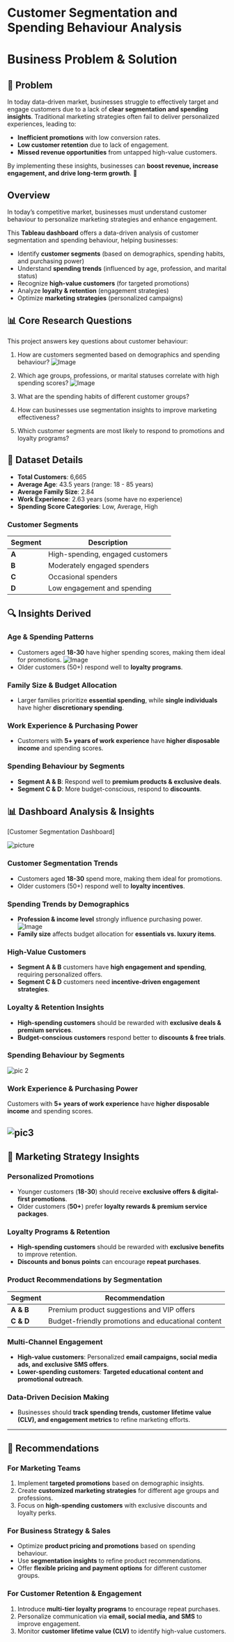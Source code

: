 # Customer Segmentation and Spending Behaviour Analysis

# Business Problem & Solution

## 📌 Problem  
In today  data-driven market, businesses struggle to effectively target and engage customers due to a lack of **clear segmentation and spending insights**. Traditional marketing strategies often fail to deliver personalized experiences, leading to:

- **Inefficient promotions** with low conversion rates.  
- **Low customer retention** due to lack of engagement.  
- **Missed revenue opportunities** from untapped high-value customers.

By implementing these insights, businesses can **boost revenue, increase engagement, and drive long-term growth**. 🚀

## Overview
In today’s competitive market, businesses must understand customer behaviour to personalize marketing strategies and enhance engagement. 

This **Tableau dashboard** offers a data-driven analysis of customer segmentation and spending behaviour, helping businesses:

- Identify **customer segments** (based on demographics, spending habits, and purchasing power)
- Understand **spending trends** (influenced by age, profession, and marital status)
- Recognize **high-value customers** (for targeted promotions)
- Analyze **loyalty & retention** (engagement strategies)
- Optimize **marketing strategies** (personalized campaigns)

## 📊 Core Research Questions
This project answers key questions about customer behaviour:

1. How are customers segmented based on demographics and spending behaviour?
![Image](https://github.com/user-attachments/assets/7a941054-b89b-46c9-b158-eeca43351a02)

3. Which age groups, professions, or marital statuses correlate with high spending scores?
![Image](https://github.com/user-attachments/assets/eb4a6ec2-5e90-4734-8cc0-02b36e7f63c2)

3. What are the spending habits of different customer groups?
4. How can businesses use segmentation insights to improve marketing effectiveness?
5.  Which customer segments are most likely to respond to promotions and loyalty programs?

## 📂 Dataset Details
- **Total Customers**: 6,665
- **Average Age**: 43.5 years (range: 18 - 85 years)
- **Average Family Size**: 2.84
- **Work Experience**: 2.63 years (some have no experience)
- **Spending Score Categories**: Low, Average, High

### **Customer Segments**
| Segment  | Description |
|----------|------------|
| **A**    | High-spending, engaged customers |
| **B**    | Moderately engaged spenders |
| **C**    | Occasional spenders |
| **D**    | Low engagement and spending |

## 🔍 Insights Derived
### **Age & Spending Patterns**
- Customers aged **18-30** have higher spending scores, making them ideal for promotions.
![Image](https://github.com/user-attachments/assets/217d0997-138d-4044-a063-7a66279771c5)
- Older customers (50+) respond well to **loyalty programs**.

### **Family Size & Budget Allocation**
- Larger families prioritize **essential spending**, while **single individuals** have higher **discretionary spending**.

### **Work Experience & Purchasing Power**
- Customers with **5+ years of work experience** have **higher disposable income** and spending scores.

### **Spending Behaviour by Segments**
- **Segment A & B**: Respond well to **premium products & exclusive deals**.
- **Segment C & D**: More budget-conscious, respond to **discounts**.

## 📊 Dashboard Analysis & Insights

[Customer Segmentation Dashboard]

![picture](https://github.com/user-attachments/assets/4df0172a-e75f-42b2-a0a0-9906356bacd4)


### **Customer Segmentation Trends**
- Customers aged **18-30** spend more, making them ideal for promotions.
- Older customers (50+) respond well to **loyalty incentives**.

### **Spending Trends by Demographics**
- **Profession & income level** strongly influence purchasing power.
![Image](https://github.com/user-attachments/assets/df839325-0b5a-4f71-8a32-e86877e6d5af)
- **Family size** affects budget allocation for **essentials vs. luxury items**.

### **High-Value Customers**
- **Segment A & B** customers have **high engagement and spending**, requiring personalized offers.
- **Segment C & D** customers need **incentive-driven engagement strategies**.

### **Loyalty & Retention Insights**
- **High-spending customers** should be rewarded with **exclusive deals & premium services**.
- **Budget-conscious customers** respond better to **discounts & free trials**.
  
### **Spending Behaviour by Segments**
![pic 2](https://github.com/user-attachments/assets/634726eb-9469-444d-abcb-410a04ae77d6)

### **Work Experience & Purchasing Power**
Customers with **5+ years of work experience** have **higher disposable income** and spending scores.

![pic3](https://github.com/user-attachments/assets/212b8464-ae24-446b-aa27-eb4053d72c71)
---

## 📢 **Marketing Strategy Insights**

### **Personalized Promotions**
- Younger customers (**18-30**) should receive **exclusive offers & digital-first promotions**.
- Older customers (**50+**) prefer **loyalty rewards & premium service packages**.

### **Loyalty Programs & Retention**
- **High-spending customers** should be rewarded with **exclusive benefits** to improve retention.
- **Discounts and bonus points** can encourage **repeat purchases**.

### **Product Recommendations by Segmentation**
| Segment  | Recommendation |
|----------|---------------|
| **A & B** | Premium product suggestions and VIP offers |
| **C & D** | Budget-friendly promotions and educational content |

### **Multi-Channel Engagement**
- **High-value customers**: Personalized **email campaigns, social media ads, and exclusive SMS offers**.
- **Lower-spending customers**: **Targeted educational content and promotional outreach**.

### **Data-Driven Decision Making**
- Businesses should **track spending trends, customer lifetime value (CLV), and engagement metrics** to refine marketing efforts.

---

## 📌 **Recommendations**

### **For Marketing Teams**
1. Implement **targeted promotions** based on demographic insights.
2. Create **customized marketing strategies** for different age groups and professions.
3. Focus on **high-spending customers** with exclusive discounts and loyalty perks.  

### **For Business Strategy & Sales**
- Optimize **product pricing and promotions** based on spending behaviour.  
- Use **segmentation insights** to refine product recommendations.  
- Offer **flexible pricing and payment options** for different customer groups.  

### **For Customer Retention & Engagement**
1. Introduce **multi-tier loyalty programs** to encourage repeat purchases.  
2. Personalize communication via **email, social media, and SMS** to improve engagement.  
3. Monitor **customer lifetime value (CLV)** to identify high-value customers.  
